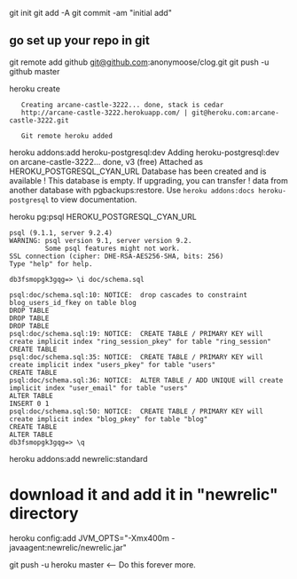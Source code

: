 git init
git add -A
git commit -am "initial add"

## go set up your repo in git

git remote add github git@github.com:anonymoose/clog.git
git push -u github master

heroku create

       Creating arcane-castle-3222... done, stack is cedar
       http://arcane-castle-3222.herokuapp.com/ | git@heroku.com:arcane-castle-3222.git

       Git remote heroku added

heroku addons:add heroku-postgresql:dev
       Adding heroku-postgresql:dev on arcane-castle-3222... 
       done, v3 (free)
       Attached as HEROKU_POSTGRESQL_CYAN_URL
       Database has been created and is available
       ! This database is empty. If upgrading, you can transfer
       ! data from another database with pgbackups:restore.
       Use `heroku addons:docs heroku-postgresql` to view documentation.


heroku pg:psql HEROKU_POSTGRESQL_CYAN_URL

    psql (9.1.1, server 9.2.4)
    WARNING: psql version 9.1, server version 9.2.
             Some psql features might not work.
    SSL connection (cipher: DHE-RSA-AES256-SHA, bits: 256)
    Type "help" for help.
    
    db3fsmopgk3gqg=> \i doc/schema.sql
    
    psql:doc/schema.sql:10: NOTICE:  drop cascades to constraint blog_users_id_fkey on table blog
    DROP TABLE
    DROP TABLE
    DROP TABLE
    psql:doc/schema.sql:19: NOTICE:  CREATE TABLE / PRIMARY KEY will create implicit index "ring_session_pkey" for table "ring_session"
    CREATE TABLE
    psql:doc/schema.sql:35: NOTICE:  CREATE TABLE / PRIMARY KEY will create implicit index "users_pkey" for table "users"
    CREATE TABLE
    psql:doc/schema.sql:36: NOTICE:  ALTER TABLE / ADD UNIQUE will create implicit index "user_email" for table "users"
    ALTER TABLE
    INSERT 0 1
    psql:doc/schema.sql:50: NOTICE:  CREATE TABLE / PRIMARY KEY will create implicit index "blog_pkey" for table "blog"
    CREATE TABLE
    ALTER TABLE
    db3fsmopgk3gqg=> \q
    
heroku addons:add newrelic:standard
# download it and add it in "newrelic" directory
heroku config:add JVM_OPTS="-Xmx400m -javaagent:newrelic/newrelic.jar"


git push -u heroku master     <-- Do this forever more.
